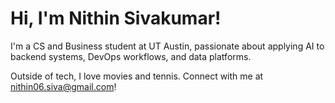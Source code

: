 # Hi, I'm Nithin Sivakumar!
I'm a CS and Business student at UT Austin, passionate about applying AI to backend systems, DevOps workflows, and data platforms.

Outside of tech, I love movies and tennis. Connect with me at nithin06.siva@gmail.com!
